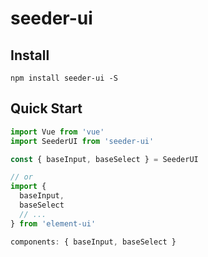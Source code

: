 
# seeder-ui

## Install
```shell
npm install seeder-ui -S
```

## Quick Start
``` javascript
import Vue from 'vue'
import SeederUI from 'seeder-ui'

const { baseInput, baseSelect } = SeederUI

// or
import {
  baseInput,
  baseSelect
  // ...
} from 'element-ui'

components: { baseInput, baseSelect }

```
